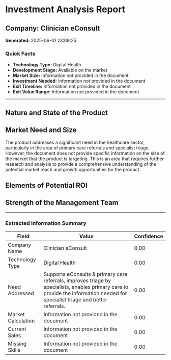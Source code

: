 # Investment Analysis Report

## Company: Clinician eConsult

**Generated:** 2025-06-01 23:09:25

### Quick Facts
- **Technology Type:** Digital Health
- **Development Stage:** Available on the market
- **Market Size:** Information not provided in the document
- **Investment Needed:** Information not provided in the document
- **Exit Timeline:** Information not provided in the document
- **Exit Value Range:** Information not provided in the document

---

## Nature and State of the Product



## Market Need and Size

The product addresses a significant need in the healthcare sector, particularly in the area of primary care referrals and specialist triage. However, the document does not provide specific information on the size of the market that the product is targeting. This is an area that requires further research and analysis to provide a comprehensive understanding of the potential market reach and growth opportunities for the product.

## Elements of Potential ROI



## Strength of the Management Team



---

### Extracted Information Summary

| Field | Value | Confidence |
|-------|-------|------------|
| Company Name | Clinician eConsult | 0.00 |
| Technology Type | Digital Health | 0.00 |
| Need Addressed | Supports eConsults & primary care referrals, improves triage by specialists, enables primary care to provide the information needed for specialist triage and better referrals. | 0.00 |
| Market Calculation | Information not provided in the document | 0.00 |
| Current Sales | Information not provided in the document | 0.00 |
| Missing Skills | Information not provided in the document | 0.00 |
